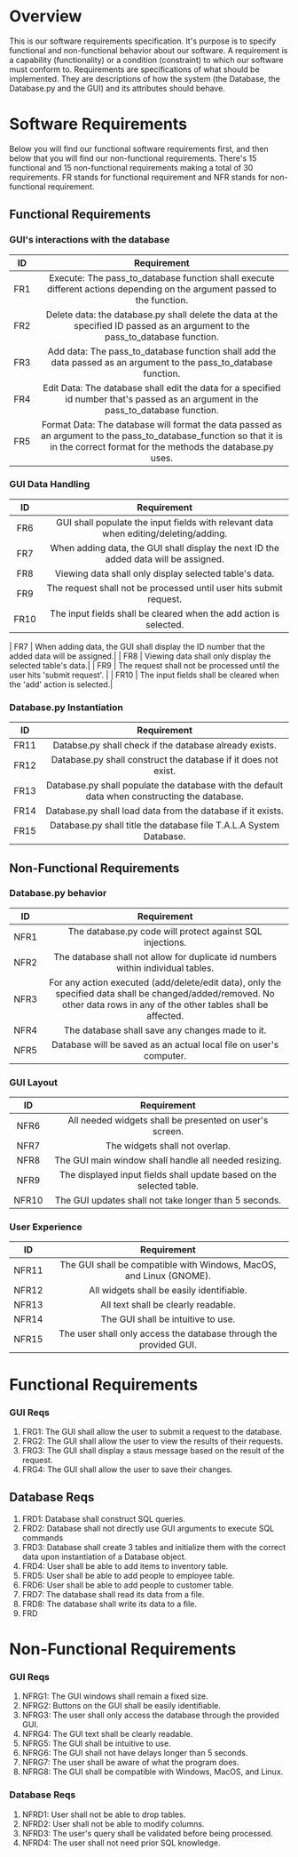 
# Overview
This is our software requirements specification. It's purpose is to specify 
functional and non-functional behavior about our software. A requirement is 
a capability (functionality) or a condition (constraint) to which our 
software must conform to. Requirements are specifications of what should be 
implemented. They are descriptions of how the system (the Database, the 
Database.py and the GUI) and its 
attributes should behave.

# Software Requirements

Below you will find our functional software requirements first, and then below that you will find our non-functional requirements. There's 15 functional 
and 15 non-functional requirements making a total of 30 requirements. FR stands for functional requirement and NFR stands for non-functional 
requirement.

## Functional Requirements

### GUI's interactions with the database
| ID  | Requirement    |
| :-------------: | :----------:|
| FR1 | Execute: The pass_to_database function shall execute different actions  depending on the argument passed to the function. |
| FR2 | Delete data: the database.py shall delete the data at the specified ID passed as an argument to the pass_to_database function. |
| FR3 | Add data: The pass_to_database function shall add the data passed as an argument to the pass_to_database function. |
| FR4 | Edit Data: The database shall edit the data for a specified id number that's passed as an argument in the pass_to_database function. |
| FR5 | Format Data: The database will format the data passed as an argument to the pass_to_database_function so that it is in the correct format for the methods the database.py uses. |

### GUI Data Handling
| ID  | Requirement    |
| :-------------: | :----------:|
| FR6 | GUI shall populate the input fields with relevant data when editing/deleting/adding. |
| FR7 | When adding data, the GUI shall display the next ID the added data will be assigned.|
| FR8 | Viewing data shall only display selected table's data.|
| FR9 | The request shall not be processed until user hits submit request. |
| FR10 | The input fields shall be cleared when the add action is selected.|

| FR7 | When adding data, the GUI shall display the ID number that the added data will be assigned.|
| FR8 | Viewing data shall only display the selected table's data.|
| FR9 | The request shall not be processed until the user hits 'submit request'. |
| FR10 | The input fields shall be cleared when the 'add' action is selected.|

### Database.py Instantiation
| ID  | Requirement    |
| :-------------: | :----------:|
| FR11 | Databse.py shall check if the database already exists. |
| FR12 | Database.py shall construct the database if it does not exist. |
| FR13 | Database.py shall populate the database with the default data when constructing the database. |
| FR14 | Database.py shall load data from the database if it exists. |
| FR15 | Database.py shall title the database file T.A.L.A System Database. |

## Non-Functional Requirements

### Database.py behavior
| ID  | Requirement |
| :-------------: | :----------: |
| NFR1 | The database.py code will protect against SQL injections. |
| NFR2 | The database shall not allow for duplicate id numbers within individual tables. |
| NFR3 | For any action executed (add/delete/edit data), only the specified data shall be changed/added/removed. No other data rows in any of the other tables shall be affected. |
| NFR4 | The database shall save any changes made to it. |
| NFR5 | Database will be saved as an actual local file on user's computer. |

### GUI Layout
| ID  | Requirement |
| :-------------: | :----------: |
| NFR6 | All needed widgets shall be presented on user's screen. |
| NFR7 | The widgets shall not overlap. |
| NFR8 | The GUI main window shall handle all needed resizing. |
| NFR9 | The displayed input fields shall update based on the selected table. |
| NFR10 | The GUI updates shall not take longer than 5 seconds. |

### User Experience
| ID  | Requirement |
| :-------------: | :----------: |
| NFR11 | The GUI shall be compatible with Windows, MacOS, and Linux (GNOME). |
| NFR12 | All widgets shall be easily identifiable. |
| NFR13 | All text shall be clearly readable. |
| NFR14 | The GUI shall be intuitive to use. |
| NFR15 | The user shall only access the database through the provided GUI. |


# Functional Requirements
### GUI Reqs
 1. FRG1: The GUI shall allow the user to submit a request to the database.
 2. FRG2: The GUI shall allow the user to view the results of their requests.
 3. FRG3: The GUI shall display a staus message based on the result of the 
request.
 4. FRG4: The GUI shall allow the user to save their changes.

## Database Reqs
 1. FRD1: Database shall construct SQL queries.
 2. FRD2: Database shall not directly use GUI arguments to execute SQL commands
 3. FRD3: Database shall create 3 tables and initialize them with the correct data upon instantiation of a Database object.
 4. FRD4: User shall be able to add items to inventory table.
 5. FRD5: User shall be able to add people to employee table.
 6. FRD6: User shall be able to add people to customer table.
 7. FRD7: The database shall read its data from a file.
 8. FRD8: The database shall write its data to a file.
 9. FRD
 
# Non-Functional Requirements
### GUI Reqs
 1. NFRG1: The GUI windows shall remain a fixed size.
 2. NFRG2: Buttons on the GUI shall be easily identifiable.
 3. NFRG3: The user shall only access the database through the provided GUI.
 4. NFRG4: The GUI text shall be clearly readable.
 5. NFRG5: The GUI shall be intuitive to use.
 6. NFRG6: The GUI shall not have delays longer than 5 seconds.
 7. NFRG7: The user shall be aware of what the program does.
 8. NFRG8: The GUI shall be compatible with Windows, MacOS, and Linux.
### Database Reqs
 1. NFRD1: User shall not be able to drop tables.
 2. NFRD2: User shall not be able to modify columns.
 3. NFRD3: The user's query shall be validated before being processed.
 4. NFRD4: The user shall not need prior SQL knowledge.
